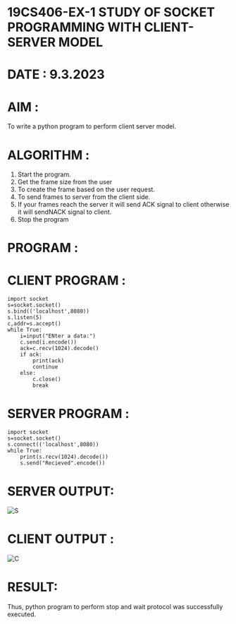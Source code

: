 # 19CS406-EX-1 STUDY OF SOCKET PROGRAMMING WITH CLIENT-SERVER MODEL

# DATE : 9.3.2023

# AIM :
To write a python program to perform client server model.


# ALGORITHM :
1. Start the program.
2. Get the frame size from the user
3. To create the frame based on the user request.
4. To send frames to server from the client side.
5. If your frames reach the server it will send ACK signal to client otherwise it will sendNACK signal to client.
6. Stop the program




# PROGRAM :
# CLIENT PROGRAM :
```
import socket
s=socket.socket()
s.bind(('localhost',8080))
s.listen(5)
c,addr=s.accept()
while True:
	i=input("ENter a data:")
	c.send(i.encode())
	ack=c.recv(1024).decode()
	if ack:
		print(ack)
		continue
	else:
		c.close()
		break
  ```
  
# SERVER PROGRAM :
```
import socket
s=socket.socket()
s.connect(('localhost',8080))
while True:
	print(s.recv(1024).decode())
	s.send("Recieved".encode())
```




# SERVER OUTPUT:
![S](https://github.com/magesh534/19CS406-EX-1/assets/135577936/78ee9bd0-2ab6-4367-8984-5da5507f25ae)
# CLIENT OUTPUT :
![C](https://github.com/magesh534/19CS406-EX-1/assets/135577936/90170312-2e2c-43fc-b240-c15af57d7c7b)





# RESULT:
Thus, python program to perform stop and wait protocol was successfully executed.

